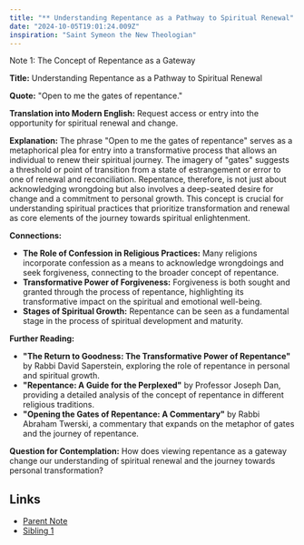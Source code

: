 ```yaml
---
title: "** Understanding Repentance as a Pathway to Spiritual Renewal"
date: "2024-10-05T19:01:24.009Z"
inspiration: "Saint Symeon the New Theologian"
---
```


Note 1: The Concept of Repentance as a Gateway

**Title:** Understanding Repentance as a Pathway to Spiritual Renewal

**Quote:** "Open to me the gates of repentance."

**Translation into Modern English:** Request access or entry into the opportunity for spiritual renewal and change.

**Explanation:** The phrase "Open to me the gates of repentance" serves as a metaphorical plea for entry into a transformative process that allows an individual to renew their spiritual journey. The imagery of "gates" suggests a threshold or point of transition from a state of estrangement or error to one of renewal and reconciliation. Repentance, therefore, is not just about acknowledging wrongdoing but also involves a deep-seated desire for change and a commitment to personal growth. This concept is crucial for understanding spiritual practices that prioritize transformation and renewal as core elements of the journey towards spiritual enlightenment.

**Connections:**
- **The Role of Confession in Religious Practices:** Many religions incorporate confession as a means to acknowledge wrongdoings and seek forgiveness, connecting to the broader concept of repentance.
- **Transformative Power of Forgiveness:** Forgiveness is both sought and granted through the process of repentance, highlighting its transformative impact on the spiritual and emotional well-being.
- **Stages of Spiritual Growth:** Repentance can be seen as a fundamental stage in the process of spiritual development and maturity.

**Further Reading:**
- **"The Return to Goodness: The Transformative Power of Repentance"** by Rabbi David Saperstein, exploring the role of repentance in personal and spiritual growth.
- **"Repentance: A Guide for the Perplexed"** by Professor Joseph Dan, providing a detailed analysis of the concept of repentance in different religious traditions.
- **"Opening the Gates of Repentance: A Commentary"** by Rabbi Abraham Twerski, a commentary that expands on the metaphor of gates and the journey of repentance.

**Question for Contemplation:** How does viewing repentance as a gateway change our understanding of spiritual renewal and the journey towards personal transformation?

## Links

- [Parent Note](/parent-note.md)
- [Sibling 1](/zettel1.md)
